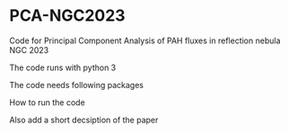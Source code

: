 # PCA-NGC2023
Code for Principal Component Analysis of PAH fluxes in reflection nebula NGC 2023

The code runs with python 3

The code needs following packages

How to run the code

Also add a short decsiption of the paper
